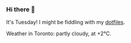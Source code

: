 ### Hi there :wave:

It's Tuesday! I might be fiddling with my [dotfiles](https://github.com/bewuethr/dotfiles).

Weather in Toronto: partly cloudy, at +2°C.
